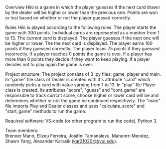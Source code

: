Overview
Hilo is a game in which the player guesses if the next card drawn by the dealer will be higher or lower than the previous one. Points are won or lost based on whether or not the player guessed correctly.

Rules
Hilo is played according to the following rules:
The player starts the game with 300 points.
Individual cards are represented as a number from 1 to 13.
The current card is displayed.
The player guesses if the next one will be higher or lower.
The the next card is displayed.
The player earns 100 points if they guessed correctly.
The player loses 75 points if they guessed incorrectly.
If a player reaches 0 points the game is over.
If a player has more than 0 points they decide if they want to keep playing.
If a player decides not to play again the game is over.

Project structure:
The project consists of 3 .py files: game, player and main.
In "game" file class of Dealer is created with it's attribute "card"
which randomly picks a card with value varying from 1 to 13.
In "play" file Player class is created. Its attributes "score", "guess" 
and "cont_game" are responsible to track currcnt score, choose higher 
or lower card will be and determines whether or not the game be continued
respectively. 
The "main" file imports Play and Dealer classes and uses "calculate_score" 
and "start_game" methods to run the game. 

Required software: VS-code (or other program to run the code), Python 3.

Team members:            
Brenner Mann,
Elizeu Ferreira,
Josifini Tamanalevu,
Mahonrri Mendez,
Shawn Yang,
Alexander Karasik (kar21020@byui.edu).
